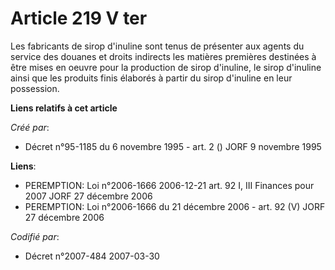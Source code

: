 # Article 219 V ter

Les fabricants de sirop d'inuline sont tenus de présenter aux agents du service des douanes et droits indirects les matières
premières destinées à être mises en oeuvre pour la production de sirop d'inuline, le sirop d'inuline ainsi que les produits
finis élaborés à partir du sirop d'inuline en leur possession.

**Liens relatifs à cet article**

_Créé par_:

  - Décret n°95-1185 du 6 novembre 1995 - art. 2 () JORF 9 novembre 1995

**Liens**:

  - PEREMPTION: Loi n°2006-1666 2006-12-21 art. 92 I, III Finances pour 2007 JORF 27 décembre 2006
  - PEREMPTION: Loi n°2006-1666 du 21 décembre 2006 - art. 92 (V) JORF 27 décembre 2006

_Codifié par_:

  - Décret n°2007-484 2007-03-30

